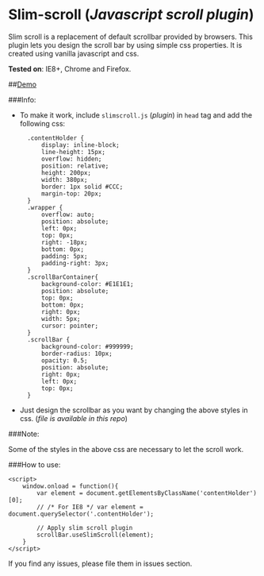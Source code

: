 Slim-scroll (_Javascript scroll plugin_)
======================================

Slim scroll is a replacement of default scrollbar provided by browsers. 
This plugin lets you design the scroll bar by using simple css properties. It is created using vanilla javascript and css.

**Tested on**: IE8+, Chrome and Firefox.

##[Demo](https://rawgit.com/venkateshwar/slim-scroll/master/index.html)

###Info:

- To make it work, include `slimscroll.js` (_plugin_) in `head` tag and add the following css:
	
		.contentHolder {
		    display: inline-block;
		    line-height: 15px;
		    overflow: hidden;
		    position: relative;
		    height: 200px;
		    width: 380px;
		    border: 1px solid #CCC;
		    margin-top: 20px;
		}
		.wrapper {
		    overflow: auto;
		    position: absolute;
		    left: 0px;
		    top: 0px;
		    right: -18px;
		    bottom: 0px;
		    padding: 5px;
		    padding-right: 3px;
		}
		.scrollBarContainer{
		    background-color: #E1E1E1;
		    position: absolute;
		    top: 0px;
		    bottom: 0px;
		    right: 0px;
		    width: 5px;
		    cursor: pointer;
		}
		.scrollBar {
		    background-color: #999999;
		    border-radius: 10px;
		    opacity: 0.5;
		    position: absolute;
		    right: 0px;
		    left: 0px;
		    top: 0px;
		}


- Just design the scrollbar as you want by changing the above styles in css. (_file is available in this repo_)

###Note: 

Some of the styles in the above css are necessary to let the scroll work.


###How to use:

    <script>
        window.onload = function(){  
            var element = document.getElementsByClassName('contentHolder')[0];
            // /* For IE8 */ var element = document.querySelector('.contentHolder');
			
			// Apply slim scroll plugin
            scrollBar.useSlimScroll(element);
        }
    </script>

If you find any issues, please file them in issues section.

